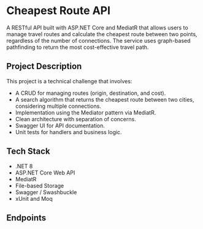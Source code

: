 # Cheapest Route API

A RESTful API built with ASP.NET Core and MediatR that allows users to manage travel routes and calculate the cheapest route between two points, regardless of the number of connections. The service uses graph-based pathfinding to return the most cost-effective travel path.

## Project Description

This project is a technical challenge that involves:

- A CRUD for managing routes (origin, destination, and cost).
- A search algorithm that returns the cheapest route between two cities, considering multiple connections.
- Implementation using the Mediator pattern via MediatR.
- Clean architecture with separation of concerns.
- Swagger UI for API documentation.
- Unit tests for handlers and business logic.

## Tech Stack

- .NET 8
- ASP.NET Core Web API
- MediatR
- File-based Storage
- Swagger / Swashbuckle
- xUnit and Moq

## Endpoints

